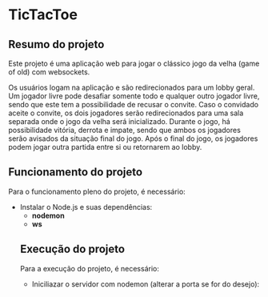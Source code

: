 # TicTacToe

## Resumo do projeto

Este projeto é uma aplicação web para jogar o clássico jogo da velha (game of old) com websockets.

Os usuários logam na aplicação e são redirecionados para um lobby geral. Um jogador livre pode desafiar somente todo e qualquer outro jogador livre, sendo que este tem a possibilidade de recusar o convite. Caso o convidado aceite o convite, os dois jogadores serão redirecionados para uma sala separada onde o jogo da velha será inicializado. Durante o jogo, há possibilidade vitória, derrota e impate, sendo que ambos os jogadores serão avisados da situação final do jogo. Após o final do jogo, os jogadores podem jogar outra partida entre si ou retornarem ao lobby. 

## Funcionamento do projeto

Para o funcionamento pleno do projeto, é necessário:

<ul>
<li> Instalar o Node.js e suas dependências: <ul>
  <li> <b>nodemon</b></li>
  <li> <b>ws</b></li>
 </ul> </li>
  
  ## Execução do projeto
  
  Para a execução do projeto, é necessário:

<ul>
<li> Iniciliazar o servidor com nodemon (alterar a porta se for do desejo):
 </ul>
  
  

